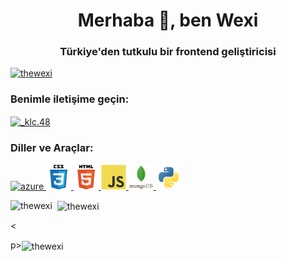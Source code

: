 <h1 align="center">Merhaba 👋, ben Wexi</h1><h3 align="center">Türkiye'den tutkulu bir frontend geliştiricisi</h3><p align="left"> <a href="https://github.com/ryo-ma/github-profile-trophy"><img src="https://github-profile-trophy.vercel.app/?username=thewexi" alt="thewexi" /></a> </p>



<h3 align="left">
Benimle iletişime geçin: </h3>
<p align="left"><a href="https://instagram.com/_klc.48" target="blank"><img align="center" src="https://raw.githubusercontent.com/rahuldkjain/github-profile-readme-generator/master/src/images/icons/Social/instagram.svg" alt="_klc.48" height="30" width="40" /></a></p><h3 align="left">Diller ve Araçlar:</h3>




<p align="left"> <a href="https://azure.microsoft.com/en-in/" target="_blank" rel="noreferrer"> <img src="https://www.vectorlogo.zone/logos/microsoft_azure/microsoft_azure-icon.svg" alt="azure" width="40" height="40"/> </a> <a href="https://www.w3schools.com/css/" target="_blank" rel="noreferrer"> <img src="https://raw.githubusercontent.com/devicons/devicon/master/icons/css3/css3-original-wordmark.svg" alt="css3" width="40" height="40"/> </a> <a href="https://www.w3.org/html/" target="_blank" rel="noreferrer"> <img src="https://raw.githubusercontent.com/devicons/devicon/master/icons/html5/html5-original-wordmark.svg" alt="html5" width="40" height="40"/> </a> <a href="https://developer.mozilla.org/en-US/docs/Web/JavaScript" target="_blank" rel="noreferrer"> <img src="https://raw.githubusercontent.com/devicons/devicon/master/icons/javascript/javascript-original.svg" alt="javascript" width="40" height="40"/> </a> <a href="https://www.mongodb.com/" target="_blank" rel="noreferrer"> <img src="https://raw.githubusercontent.com/devicons/devicon/master/icons/mongodb/mongodb-original-wordmark.svg" alt="mongodb" width="40" height="40"/> </a> <a href="https://www.python.org" target="_blank" rel="noreferrer"> <img src="https://raw.githubusercontent.com/devicons/devicon/master/icons/python/python-original.svg" alt="python" width="40" height="40"/> </a> </p>

<p><img align="left" src="https://github-readme-stats.vercel.app/api/top-langs?username=thewexi&show_icons=true&locale=en&layout=compact" alt="thewexi" /></p><p>

&nbsp; <img align="center" src="https://github-readme-stats.vercel.app/api?username=thewexi&show_icons=true&locale=en" alt="thewexi" /></p><

p><img align="center" src="https://github-readme-streak-stats.herokuapp.com/?user=thewexi&" alt="thewexi" /></p>

